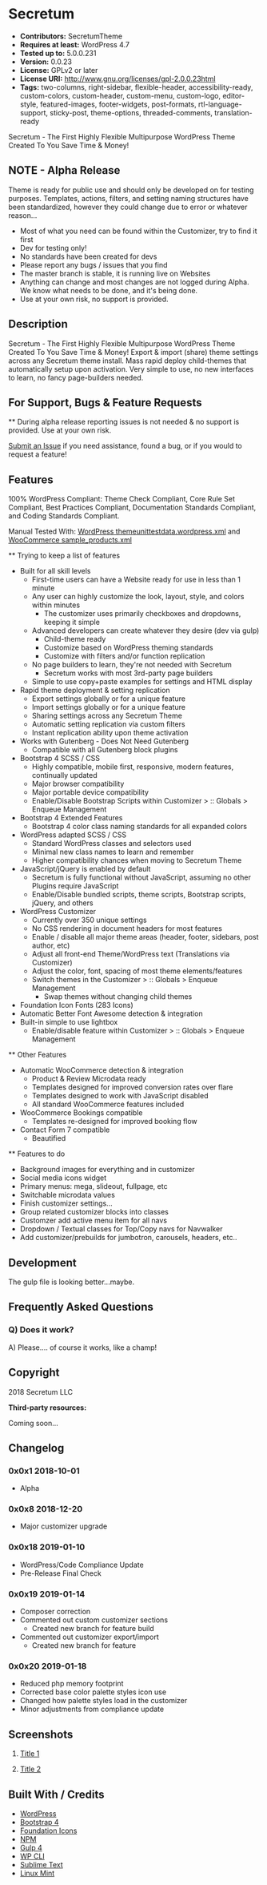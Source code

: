 # Secretum

* **Contributors:** SecretumTheme
* **Requires at least:** WordPress 4.7
* **Tested up to:** 5.0.0.231
* **Version:** 0.0.23
* **License:** GPLv2 or later
* **License URI:** http://www.gnu.org/licenses/gpl-2.0.0.23html
* **Tags:** two-columns, right-sidebar, flexible-header, accessibility-ready, custom-colors, custom-header, custom-menu, custom-logo, editor-style, featured-images, footer-widgets, post-formats, rtl-language-support, sticky-post, theme-options, threaded-comments, translation-ready


Secretum - The First Highly Flexible Multipurpose WordPress Theme Created To You Save Time & Money!


## NOTE - Alpha Release

Theme is ready for public use and should only be developed on for testing purposes. Templates, actions, filters, and setting naming structures have been standardized, however they could change due to error or whatever reason...

* Most of what you need can be found within the Customizer, try to find it first
* Dev for testing only!
* No standards have been created for devs
* Please report any bugs / issues that you find
* The master branch is stable, it is running live on Websites
* Anything can change and most changes are not logged during Alpha. We know what needs to be done, and it's being done.
* Use at your own risk, no support is provided.


## Description

Secretum - The First Highly Flexible Multipurpose WordPress Theme Created To You Save Time & Money! Export & import (share) theme settings across any Secretum theme install. Mass rapid deploy child-themes that automatically setup upon activation. Very simple to use, no new interfaces to learn, no fancy page-builders needed.


## For Support, Bugs & Feature Requests

** During alpha release reporting issues is not needed & no support is provided. Use at your own risk.

[Submit an Issue](https://github.com/SecretumTheme/secretum/issues) if you need assistance, found a bug, or if you would to request a feature!


## Features

100% WordPress Compliant: Theme Check Compliant, Core Rule Set Compliant, Best Practices Compliant, Documentation Standards Compliant, and Coding Standards Compliant.

Manual Tested With: [WordPress themeunittestdata.wordpress.xml](https://github.com/WPTRT/theme-unit-test/blob/master/themeunittestdata.wordpress.xml) and [WooCommerce sample_products.xml](https://github.com/woocommerce/woocommerce/blob/master/sample-data/sample_products.xml)

** Trying to keep a list of features

* Built for all skill levels
	* First-time users can have a Website ready for use in less than 1 minute
	* Any user can highly customize the look, layout, style, and colors within minutes
		* The customizer uses primarily checkboxes and dropdowns, keeping it simple
	* Advanced developers can create whatever they desire (dev via gulp)
		* Child-theme ready
		* Customize based on WordPress theming standards
		* Customize with filters and/or function replication
	* No page builders to learn, they're not needed with Secretum
		* Secretum works with most 3rd-party page builders
	* Simple to use copy+paste examples for settings and HTML display
* Rapid theme deployment & setting replication
	* Export settings globally or for a unique feature
	* Import settings globally or for a unique feature
	* Sharing settings across any Secretum Theme
	* Automatic setting replication via custom filters
	* Instant replication ability upon theme activation
* Works with Gutenberg - Does Not Need Gutenberg
	* Compatible with all Gutenberg block plugins
* Bootstrap 4 SCSS / CSS
	* Highly compatible, mobile first, responsive, modern features, continually updated
	* Major browser compatibility
	* Major portable device compatibility
	* Enable/Disable Bootstrap Scripts within Customizer > :: Globals > Enqueue Management
* Bootstrap 4 Extended Features
	* Bootstrap 4 color class naming standards for all expanded colors
* WordPress adapted SCSS / CSS
	* Standard WordPress classes and selectors used
	* Minimal new class names to learn and remember
	* Higher compatibility chances when moving to Secretum Theme
* JavaScript/jQuery is enabled by default
	* Secretum is fully functional without JavaScript, assuming no other Plugins require JavaScript
	* Enable/Disable bundled scripts, theme scripts, Bootstrap scripts, jQuery, and others
* WordPress Customizer
	* Currently over 350 unique settings
	* No CSS rendering in document headers for most features
	* Enable / disable all major theme areas (header, footer, sidebars, post author, etc)
	* Adjust all front-end Theme/WordPress text (Translations via Customizer)
	* Adjust the color, font, spacing of most theme elements/features
	* Switch themes in the Customizer > :: Globals > Enqueue Management
		* Swap themes without changing child themes
* Foundation Icon Fonts (283 Icons)
* Automatic Better Font Awesome detection & integration
* Built-in simple to use lightbox
	* Enable/disable feature within Customizer > :: Globals > Enqueue Management

** Other Features

* Automatic WooCommerce detection & integration
	* Product & Review Microdata ready
	* Templates designed for improved conversion rates over flare
	* Templates designed to work with JavaScript disabled
	* All standard WooCommerce features included
* WooCommerce Bookings compatible
	* Templates re-designed for improved booking flow
* Contact Form 7 compatible
	* Beautified


** Features to do

* Background images for everything and in customizer
* Social media icons widget
* Primary menus: mega, slideout, fullpage, etc
* Switchable microdata values
* Finish customizer settings...
* Group related customizer blocks into classes
* Customzer add active menu item for all navs
* Dropdown / Textual classes for Top/Copy navs for Navwalker
* Add customizer/prebuilds for jumbotron, carousels, headers, etc..


## Development

The gulp file is looking better...maybe.


## Frequently Asked Questions

### Q) Does it work?

A) Please.... of course it works, like a champ!


## Copyright

2018 Secretum LLC

**Third-party resources:**

Coming soon...


## Changelog

### 0x0x1 2018-10-01
* Alpha

### 0x0x8 2018-12-20
* Major customizer upgrade

### 0x0x18 2019-01-10
* WordPress/Code Compliance Update
* Pre-Release Final Check

### 0x0x19 2019-01-14
* Composer correction
* Commented out custom customizer sections
	* Created new branch for feature build
* Commented out customizer export/import
	* Created new branch for feature

### 0x0x20 2019-01-18
* Reduced php memory footprint
* Corrected base color palette styles icon use
* Changed how palette styles load in the customizer
* Minor adjustments from compliance update

## Screenshots

1. [Title 1](https://#)

2. [Title 2](https://#)


## Built With / Credits

* [WordPress](https://www.wordpress.org/)
* [Bootstrap 4](https://getbootstrap.com/)
* [Foundation Icons](https://zurb.com/playground/foundation-icon-fonts-3)
* [NPM](https://www.npmjs.com/)
* [Gulp 4](https://gulpjs.com/)
* [WP CLI](https://wp-cli.org/)
* [Sublime Text](https://www.sublimetext.com/)
* [Linux Mint](https://linuxmint.com/)

